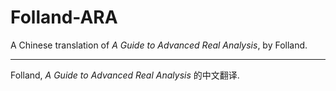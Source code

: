# Folland-ARA

A Chinese translation of _A Guide to Advanced Real Analysis_, by Folland.

---

Folland, _A Guide to Advanced Real Analysis_ 的中文翻译.
